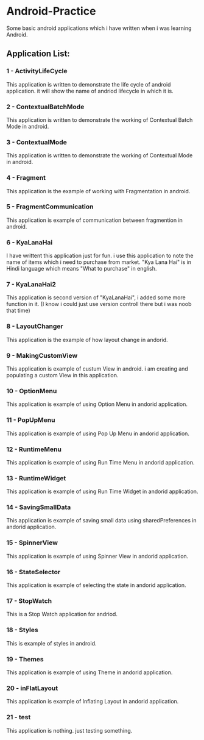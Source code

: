 # Android-Practice
Some basic android applications which i have written when i was learning Android.

## Application List:
### 1 - ActivityLifeCycle
  This application is written to demonstrate the life cycle of android application. it will show the name of andriod lifecycle in which it is.
  
### 2 - ContextualBatchMode
This application is written to demonstrate the working of Contextual Batch Mode in android.

### 3 - ContextualMode
This application is written to demonstrate the working of Contextual Mode in android.

### 4 - Fragment
This application is the example of working with Fragmentation in android.

### 5 - FragmentCommunication
This application is example of communication between fragmention in android.

### 6 - KyaLanaHai
I have writtent this application just for fun. i use this application to note the name of items which i need to purchase from market. "Kya Lana Hai" is in Hindi language which means "What to purchase" in english.

### 7 - KyaLanaHai2
This application is second version of "KyaLanaHai", i added some more function in it. (I know i could just use version controll there but i was noob that time)

### 8 - LayoutChanger
This application is the example of how layout change in andorid.

### 9 - MakingCustomView
This application is example of custum View in android. i am creating and populating a custom View in this application.

### 10 - OptionMenu
This application is example of using Option Menu in andorid application.

### 11 - PopUpMenu
This application is example of using Pop Up Menu in andorid application.

### 12 - RuntimeMenu
This application is example of using Run Time Menu in andorid application.

### 13 - RuntimeWidget
This application is example of using Run Time Widget in andorid application.

### 14 - SavingSmallData
This application is example of saving small data using sharedPreferences in andorid application.

### 15 - SpinnerView
This application is example of using Spinner View in andorid application.

### 16 - StateSelector
This application is example of selecting the state in andorid application.

### 17 - StopWatch
This is a Stop Watch application for andriod.

### 18 - Styles
This is example of styles in android.

### 19 - Themes
This application is example of using Theme in andorid application.

### 20 - inFlatLayout
This application is example of Inflating Layout in andorid application.

### 21 - test
This application is nothing. just testing something.
